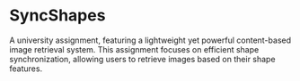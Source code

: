 # SyncShapes
A university assignment, featuring a lightweight yet powerful content-based image retrieval system. This assignment focuses on efficient shape synchronization, allowing users to retrieve images based on their shape features.
